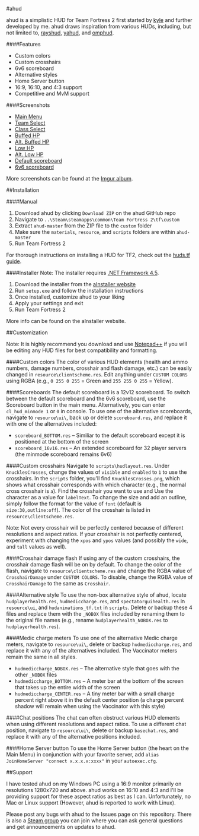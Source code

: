 #ahud

ahud is a simplistic HUD for Team Fortress 2 first started by [kyle](https://github.com/hikyle) and further developed by me. ahud draws inspiration from various HUDs, including, but not limited to, [rayshud](https://github.com/raysfire/rayshud), [yahud](https://github.com/whayay/yahud), and [omphud](https://github.com/omp/tf2hud).

####Features

* Custom colors
* Custom crosshairs
* 6v6 scoreboard
* Alternative styles
* Home Server button
* 16:9, 16:10, and 4:3 support
* Competitive and MvM support

####Screenshots

* [Main Menu](http://i.imgur.com/HEriy8N.jpg)
* [Team Select](http://i.imgur.com/gNSYYOc.jpg)
* [Class Select](http://i.imgur.com/cDgPJwB.jpg)
* [Buffed HP](http://i.imgur.com/9NbLjtH.jpg)
* [Alt. Buffed HP](http://i.imgur.com/O5PRiD0.jpg)
* [Low HP](http://i.imgur.com/wR6gkGn.jpg)
* [Alt. Low HP](http://i.imgur.com/yFmiSEC.jpg)
* [Default scoreboard](http://i.imgur.com/Lk2Ey63.jpg)
* [6v6 scoreboard](http://i.imgur.com/9pempQF.jpg)

More screenshots can be found at the [Imgur album](http://imgur.com/a/569GH).

##Installation

####Manual
1. Download ahud by clicking `Download ZIP` on the ahud GitHub repo
2. Navigate to  `..\Steam\steamapps\common\Team Fortress 2\tf\custom`
3. Extract `ahud-master` from the ZIP file to the `custom` folder
4. Make sure the `materials`, `resource`, and `scripts` folders are within `ahud-master`
5. Run Team Fortress 2

For thorough instructions on installing a HUD for TF2, check out the [huds.tf guide](http://huds.tf/forum/showthread.php?tid=2).

####Installer
Note: The installer requires [.NET Framework 4.5](https://www.microsoft.com/en-us/download/details.aspx?id=30653).

1. Download the installer from the [aInstaller website](http://ainstaller.cf)
2. Run `setup.exe` and follow the installation instructions
3. Once installed, customize ahud to your liking
4. Apply your settings and exit
5. Run Team Fortress 2

More info can be found on the aInstaller website.

##Customization

Note: It is highly recommend you download and use [Notepad++](https://notepad-plus-plus.org) if you will be editing any HUD files for best compatibility and formatting.

####Custom colors
The color of various HUD elements (health and ammo numbers, damage numbers, crosshair and flash damage, etc.) can be easily changed in `resource\clientscheme.res`. Edit anything under  `CUSTOM COLORS` using RGBA (e.g., `0 255 0 255` = Green and `255 255 0 255` = Yellow). 

####Scoreboards
The default scoreboard is a 12v12 scoreboard. To switch between the default scoreboard and the 6v6 scoreboard, use the Scoreboard button in the main menu. Alternatively, you can enter `cl_hud_minmode 1` or `0` in console. To use one of the alternative scoreboards, navigate to `resource\ui\`, back up or delete `scoreboard.res`, and replace it with one of the alternatives included: 

* `scoreboard_BOTTOM.res` – Similiar to the default scoreboard except it is positioned at the bottom of the screen
* `scoreboard_16v16.res` – An extended scoreboard for 32 player servers (the minmode scoreboard remains 6v6)

####Custom crosshairs
Navigate to `scripts\hudlayout.res`. Under `KnucklesCrosses`, change the values of `visible` and `enabled` to `1` to use the crosshairs. In the `scripts` folder, you'll find `KnucklesCrosses.png`, which shows what crosshair corresponds with which character (e.g., the normal cross crosshair is `a`). Find the crosshair  you want to use and Use the character as a value for `labelText`. To change the size and add an outline, simply follow the format for the value of `font` (default is `size:30,outline:off`). The color of the crosshair is listed in `resource\clientscheme.res`.

Note: Not every crosshair will be perfectly centered because of different resolutions and aspect ratios. If your crosshair is not perfectly centered, experiment with changing the `xpos` and `ypos` values (and possibly the `wide`, and `tall` values as well).

####Crosshair damage flash
If using any of the custom crosshairs, the crosshair damage flash will be on by default. To change the color of the flash, navigate to `resource\clientscheme.res` and change the RGBA value of `CrosshairDamage` under `CUSTOM COLORS`. To disable, change the RGBA value of `CrosshairDamage` to the same as `Crosshair`.

####Alternative style
To use the non-box alternative style of ahud, locate `hudplayerhealth.res`, `hudmediccharge.res`, and `spectatorguihealth.res` in `resource\ui`, and `hudanimations_tf.txt` in `scripts`. Delete or backup these 4 files and replace them with the `_NOBOX` files included by renaming them to the original file names (e.g., rename `hudplayerhealth_NOBOX.res` to `hudplayerhealth.res`).

####Medic charge meters
To use one of the alternative Medic charge meters, navigate to `resource\ui\`, delete or backup `hudmediccharge.res`, and replace it with any of the alternatives included. The Vaccinator meters remain the same in all styles.

* `hudmediccharge_NOBOX.res` – The alternative style that goes with the other `_NOBOX` files
* `hudmediccharge_BOTTOM.res` – A meter bar at the bottom of the screen that takes up the entire width of the screen
* `hudmediccharge_CENTER.res` – A tiny meter bar with a small charge percent right above it in the default center position (a charge percent shadow will remain when using the Vaccinator with this style)

####Chat positions
The chat can often obstruct various HUD elements when using different resolutions and aspect ratios. To use a different chat position, navigate to `resource\ui\`, delete or backup `basechat.res`, and replace it with any of the alternative positions included.

####Home Server button
To use the Home Server button (the heart on the Main Menu) in conjunction with your favorite server, add `alias JoinHomeServer "connect x.x.x.x:xxxx"` in your `autoexec.cfg`.

##Support

I have tested ahud on my Windows PC using a 16:9 monitor primarily on resolutions 1280x720 and above. ahud works on 16:10 and 4:3 and I'll be providing support for these aspect ratios as best as I can. Unfortunately, no Mac or Linux support (However, ahud is reported to work with Linux). 

Please post any bugs with ahud to the Issues page on this repository. There is also a [Steam group](http://steamcommunity.com/groups/ahud) you can join where you can ask general questions and get announcements on updates to ahud.
